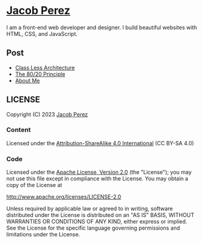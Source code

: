 # [Jacob Perez](https://jacobxperez.github.io/blog/)

I am a front-end web developer and designer. I build beautiful websites with HTML, CSS, and JavaScript.

## Post

-   [Class Less Architecture](https://jacobxperez.github.io/blog/post/css/class-less-architecture/)
-   [The 80/20 Principle](https://jacobxperez.github.io/blog/post/heuristic/the-80-20-principle/)
-   [About Me](https://jacobxperez.github.io/blog/about/)

## LICENSE

Copyright (C) 2023 [Jacob Perez](https://github.com/jacobxperez)

### Content

Licensed under the [Attribution-ShareAlike 4.0 International](https://creativecommons.org/licenses/by-sa/4.0/) (CC BY-SA 4.0)

### Code

Licensed under the [Apache License, Version 2.0](http://www.apache.org/licenses/LICENSE-2.0) (the "License");
you may not use this file except in compliance with the License.
You may obtain a copy of the License at

http://www.apache.org/licenses/LICENSE-2.0

Unless required by applicable law or agreed to in writing, software
distributed under the License is distributed on an "AS IS" BASIS,
WITHOUT WARRANTIES OR CONDITIONS OF ANY KIND, either express or implied.
See the License for the specific language governing permissions and
limitations under the License.
